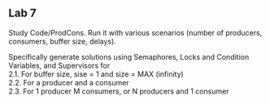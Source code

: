 ## Lab 7

Study Code/ProdCons. Run it with various scenarios (number of producers, consumers, buffer size, delays).

Specifically generate solutions using Semaphores, Locks and Condition Variables, and Supervisors for\
2.1. For buffer size, sise = 1 and size = MAX (infinity)\
2.2. For a producer and a consumer\
2.3. For 1 producer M consumers, or N producers and 1 consumer
